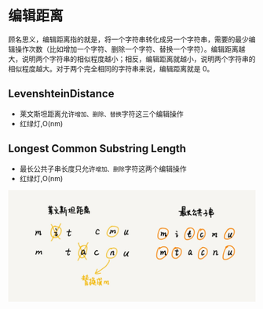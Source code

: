 # 编辑距离

顾名思义，编辑距离指的就是，将一个字符串转化成另一个字符串，需要的最少编辑操作次数（比如增加一个字符、删除一个字符、替换一个字符）。编辑距离越大，说明两个字符串的相似程度越小；相反，编辑距离就越小，说明两个字符串的相似程度越大。对于两个完全相同的字符串来说，编辑距离就是
0。

## LevenshteinDistance

- 莱文斯坦距离允许`增加、删除、替换`字符这三个编辑操作
- 红绿灯,O(nm)

## Longest Common Substring Length

- 最长公共子串长度只允许`增加、删除`字符这两个编辑操作
- 红绿灯,O(nm)

![img.png](img.png)
